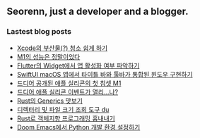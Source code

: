 ## Seorenn, just a developer and a blogger.

### Lastest blog posts

<!-- BLOG-POST-LIST:START -->
- [Xcode의 부산물(?) 청소 쉽게 하기](https://seorenn.tistory.com/169)
- [M1의 성능은 정말이었다](https://seorenn.tistory.com/168)
- [Flutter의 Widget에서 앱 활성화 여부 파악하기](https://seorenn.tistory.com/167)
- [SwiftUI macOS 앱에서 타이틀 바와 툴바가 통합된 윈도우 구현하기](https://seorenn.tistory.com/166)
- [드디어 공개된 애플 실리콘의 첫 칩셋 M1](https://seorenn.tistory.com/165)
- [드디어 애플 실리콘 이벤트가 열리...나?](https://seorenn.tistory.com/164)
- [Rust의 Generics 맛보기](https://seorenn.tistory.com/163)
- [디렉터리 및 파일 크기 조회 도구 du](https://seorenn.tistory.com/162)
- [Rust로 객체지향 프로그래밍 흉내내기](https://seorenn.tistory.com/161)
- [Doom Emacs에서 Python 개발 환경 설정하기](https://seorenn.tistory.com/160)
<!-- BLOG-POST-LIST:END -->

